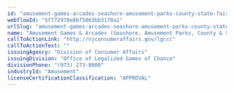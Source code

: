 ```yaml
---
id: "amusement-games-arcades-seashore-amusement-parks-county-state-fairs"
webflowId: "5f772970e8bf5063bb3178a1"
urlSlug: "amusement-games-arcades-seashore-amusement-parks-county-state-fairs"
name: "Amusement Games & Arcades (Seashore, Amusement Parks, County & State Fairs)"
callToActionLink: "http://njconsumeraffairs.gov/lgccc"
callToActionText: ""
issuingAgency: "Division of Consumer Affairs"
issuingDivision: "Office of Legalized Games of Chance"
divisionPhone: "(973) 273-8000"
industryId: "Amusement"
licenseCertificationClassification: "APPROVAL"
---
```

